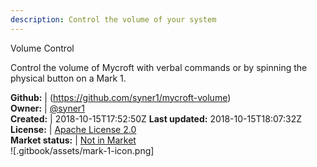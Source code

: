 ```yaml
---
description: Control the volume of your system
---
```

Volume Control

Control the volume of Mycroft with verbal commands or by spinning the physical
button on a Mark 1.

**Github:** | (https://github.com/syner1/mycroft-volume)  
**Owner:** | [@syner1](https://github.com/syner1)  
**Created:** | 2018-10-15T17:52:50Z  **Last updated:** 2018-10-15T18:07:32Z  
**License:** | [Apache License 2.0](https://api.github.com/licenses/apache-2.0)  
**Market status:** | [Not in Market](https://market.mycroft.ai/skill/)  
 ![.gitbook/assets/mark-1-icon.png]   
